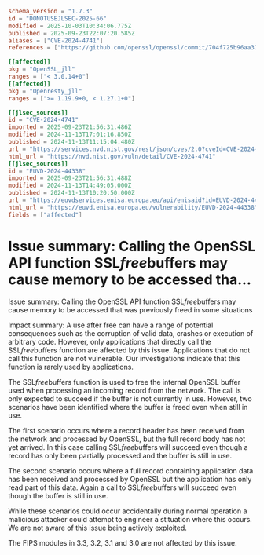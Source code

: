 ```toml
schema_version = "1.7.3"
id = "DONOTUSEJLSEC-2025-66"
modified = 2025-10-03T10:34:06.775Z
published = 2025-09-23T22:07:20.585Z
aliases = ["CVE-2024-4741"]
references = ["https://github.com/openssl/openssl/commit/704f725b96aa373ee45ecfb23f6abfe8be8d9177", "https://github.com/openssl/openssl/commit/b3f0eb0a295f58f16ba43ba99dad70d4ee5c437d", "https://github.com/openssl/openssl/commit/c88c3de51020c37e8706bf7a682a162593053aac", "https://github.com/openssl/openssl/commit/e5093133c35ca82874ad83697af76f4b0f7e3bd8", "https://github.openssl.org/openssl/extended-releases/commit/f7a045f3143fc6da2ee66bf52d8df04829590dd4", "https://www.openssl.org/news/secadv/20240528.txt"]

[[affected]]
pkg = "OpenSSL_jll"
ranges = ["< 3.0.14+0"]
[[affected]]
pkg = "Openresty_jll"
ranges = [">= 1.19.9+0, < 1.27.1+0"]

[[jlsec_sources]]
id = "CVE-2024-4741"
imported = 2025-09-23T21:56:31.486Z
modified = 2024-11-13T17:01:16.850Z
published = 2024-11-13T11:15:04.480Z
url = "https://services.nvd.nist.gov/rest/json/cves/2.0?cveId=CVE-2024-4741"
html_url = "https://nvd.nist.gov/vuln/detail/CVE-2024-4741"
[[jlsec_sources]]
id = "EUVD-2024-44338"
imported = 2025-09-23T21:56:31.488Z
modified = 2024-11-13T14:49:05.000Z
published = 2024-11-13T10:20:50.000Z
url = "https://euvdservices.enisa.europa.eu/api/enisaid?id=EUVD-2024-44338"
html_url = "https://euvd.enisa.europa.eu/vulnerability/EUVD-2024-44338"
fields = ["affected"]
```

# Issue summary: Calling the OpenSSL API function SSL*free*buffers may cause memory to be accessed tha...

Issue summary: Calling the OpenSSL API function SSL*free*buffers may cause memory to be accessed that was previously freed in some situations

Impact summary: A use after free can have a range of potential consequences such as the corruption of valid data, crashes or execution of arbitrary code. However, only applications that directly call the SSL*free*buffers function are affected by this issue. Applications that do not call this function are not vulnerable. Our investigations indicate that this function is rarely used by applications.

The SSL*free*buffers function is used to free the internal OpenSSL buffer used when processing an incoming record from the network. The call is only expected to succeed if the buffer is not currently in use. However, two scenarios have been identified where the buffer is freed even when still in use.

The first scenario occurs where a record header has been received from the network and processed by OpenSSL, but the full record body has not yet arrived. In this case calling SSL*free*buffers will succeed even though a record has only been partially processed and the buffer is still in use.

The second scenario occurs where a full record containing application data has been received and processed by OpenSSL but the application has only read part of this data. Again a call to SSL*free*buffers will succeed even though the buffer is still in use.

While these scenarios could occur accidentally during normal operation a malicious attacker could attempt to engineer a stituation where this occurs. We are not aware of this issue being actively exploited.

The FIPS modules in 3.3, 3.2, 3.1 and 3.0 are not affected by this issue.

